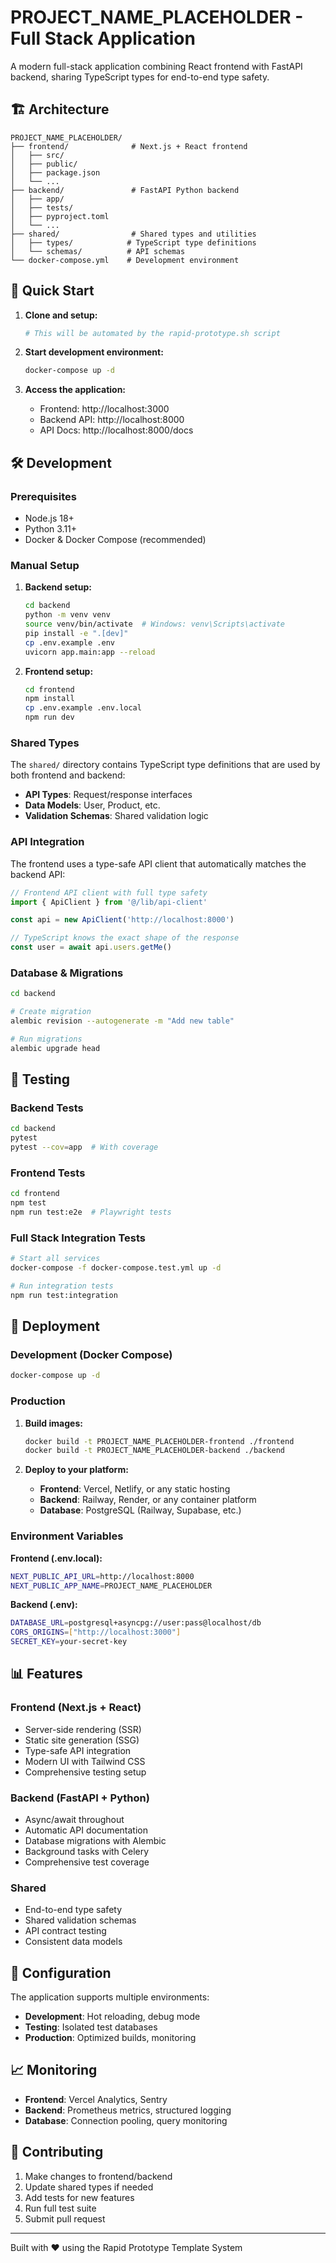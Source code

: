 # PROJECT_NAME_PLACEHOLDER - Full Stack Application

A modern full-stack application combining React frontend with FastAPI backend, sharing TypeScript types for end-to-end type safety.

## 🏗️ Architecture

```
PROJECT_NAME_PLACEHOLDER/
├── frontend/              # Next.js + React frontend
│   ├── src/
│   ├── public/
│   ├── package.json
│   └── ...
├── backend/               # FastAPI Python backend  
│   ├── app/
│   ├── tests/
│   ├── pyproject.toml
│   └── ...
├── shared/                # Shared types and utilities
│   ├── types/            # TypeScript type definitions
│   └── schemas/          # API schemas
└── docker-compose.yml    # Development environment
```

## 🚀 Quick Start

1. **Clone and setup:**
   ```bash
   # This will be automated by the rapid-prototype.sh script
   ```

2. **Start development environment:**
   ```bash
   docker-compose up -d
   ```

3. **Access the application:**
   - Frontend: http://localhost:3000
   - Backend API: http://localhost:8000
   - API Docs: http://localhost:8000/docs

## 🛠️ Development

### Prerequisites
- Node.js 18+
- Python 3.11+
- Docker & Docker Compose (recommended)

### Manual Setup

1. **Backend setup:**
   ```bash
   cd backend
   python -m venv venv
   source venv/bin/activate  # Windows: venv\Scripts\activate
   pip install -e ".[dev]"
   cp .env.example .env
   uvicorn app.main:app --reload
   ```

2. **Frontend setup:**
   ```bash
   cd frontend
   npm install
   cp .env.example .env.local
   npm run dev
   ```

### Shared Types

The `shared/` directory contains TypeScript type definitions that are used by both frontend and backend:

- **API Types**: Request/response interfaces
- **Data Models**: User, Product, etc.
- **Validation Schemas**: Shared validation logic

### API Integration

The frontend uses a type-safe API client that automatically matches the backend API:

```typescript
// Frontend API client with full type safety
import { ApiClient } from '@/lib/api-client'

const api = new ApiClient('http://localhost:8000')

// TypeScript knows the exact shape of the response
const user = await api.users.getMe()
```

### Database & Migrations

```bash
cd backend

# Create migration
alembic revision --autogenerate -m "Add new table"

# Run migrations
alembic upgrade head
```

## 🧪 Testing

### Backend Tests
```bash
cd backend
pytest
pytest --cov=app  # With coverage
```

### Frontend Tests
```bash
cd frontend
npm test
npm run test:e2e  # Playwright tests
```

### Full Stack Integration Tests
```bash
# Start all services
docker-compose -f docker-compose.test.yml up -d

# Run integration tests
npm run test:integration
```

## 🚢 Deployment

### Development (Docker Compose)
```bash
docker-compose up -d
```

### Production

1. **Build images:**
   ```bash
   docker build -t PROJECT_NAME_PLACEHOLDER-frontend ./frontend
   docker build -t PROJECT_NAME_PLACEHOLDER-backend ./backend
   ```

2. **Deploy to your platform:**
   - **Frontend**: Vercel, Netlify, or any static hosting
   - **Backend**: Railway, Render, or any container platform
   - **Database**: PostgreSQL (Railway, Supabase, etc.)

### Environment Variables

**Frontend (.env.local):**
```bash
NEXT_PUBLIC_API_URL=http://localhost:8000
NEXT_PUBLIC_APP_NAME=PROJECT_NAME_PLACEHOLDER
```

**Backend (.env):**
```bash
DATABASE_URL=postgresql+asyncpg://user:pass@localhost/db
CORS_ORIGINS=["http://localhost:3000"]
SECRET_KEY=your-secret-key
```

## 📊 Features

### Frontend (Next.js + React)
- Server-side rendering (SSR)
- Static site generation (SSG)
- Type-safe API integration
- Modern UI with Tailwind CSS
- Comprehensive testing setup

### Backend (FastAPI + Python)
- Async/await throughout
- Automatic API documentation
- Database migrations with Alembic
- Background tasks with Celery
- Comprehensive test coverage

### Shared
- End-to-end type safety
- Shared validation schemas
- API contract testing
- Consistent data models

## 🔧 Configuration

The application supports multiple environments:

- **Development**: Hot reloading, debug mode
- **Testing**: Isolated test databases
- **Production**: Optimized builds, monitoring

## 📈 Monitoring

- **Frontend**: Vercel Analytics, Sentry
- **Backend**: Prometheus metrics, structured logging
- **Database**: Connection pooling, query monitoring

## 🤝 Contributing

1. Make changes to frontend/backend
2. Update shared types if needed
3. Add tests for new features
4. Run full test suite
5. Submit pull request

---

Built with ❤️ using the Rapid Prototype Template System